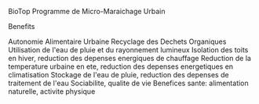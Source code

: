 BioTop
Programme de Micro-Maraichage Urbain

Benefits

Autonomie Alimentaire Urbaine
Recyclage des Dechets Organiques
Utilisation de l'eau de pluie et du rayonnement lumineux
Isolation des toits en hiver, reduction des depenses energiques de chauffage
Reduction de la temperature urbaine en ete, reduction des depenses energetiques en climatisation
Stockage de l'eau de pluie, reduction des depenses de traitement de l'eau
Sociabilite, qualite de vie
Benefices sante: alimentation naturelle, activite physique

